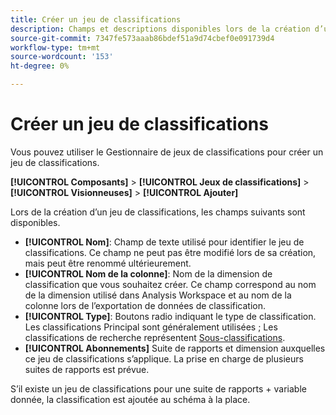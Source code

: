 ```yaml
---
title: Créer un jeu de classifications
description: Champs et descriptions disponibles lors de la création d’un jeu de classifications.
source-git-commit: 7347fe573aaab86bdef51a9d74cbef0e091739d4
workflow-type: tm+mt
source-wordcount: '153'
ht-degree: 0%

---
```



# Créer un jeu de classifications

Vous pouvez utiliser le Gestionnaire de jeux de classifications pour créer un jeu de classifications.

**[!UICONTROL Composants]** > **[!UICONTROL Jeux de classifications]** > **[!UICONTROL Visionneuses]** > **[!UICONTROL Ajouter]**

Lors de la création d’un jeu de classifications, les champs suivants sont disponibles.

* **[!UICONTROL Nom]**: Champ de texte utilisé pour identifier le jeu de classifications. Ce champ ne peut pas être modifié lors de sa création, mais peut être renommé ultérieurement.
* **[!UICONTROL Nom de la colonne]**: Nom de la dimension de classification que vous souhaitez créer. Ce champ correspond au nom de la dimension utilisé dans Analysis Workspace et au nom de la colonne lors de l’exportation de données de classification.
* **[!UICONTROL Type]**: Boutons radio indiquant le type de classification. Les classifications Principal sont généralement utilisées ; Les classifications de recherche représentent [Sous-classifications](../c-sub-classifications.md).
* **[!UICONTROL Abonnements]** Suite de rapports et dimension auxquelles ce jeu de classifications s’applique. La prise en charge de plusieurs suites de rapports est prévue.

S’il existe un jeu de classifications pour une suite de rapports + variable donnée, la classification est ajoutée au schéma à la place.
